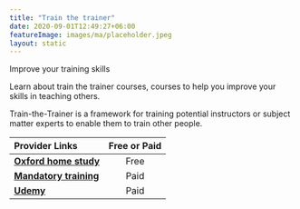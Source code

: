 ```yaml
---
title: "Train the trainer"
date: 2020-09-01T12:49:27+06:00
featureImage: images/ma/placeholder.jpeg
layout: static
---
```


Improve your training skills

Learn about train the trainer courses, courses to help you improve your skills in teaching others.

Train-the-Trainer is a framework for training potential instructors or subject matter experts to enable them to train other people.

| Provider Links      | Free or Paid  |  
| :-----------          | :--------------:      |  
| [**Oxford home study**](https://www.oxfordhomestudy.com/courses/train-the-trainer-courses/train-the-trainer-free-courses-) | Free | 
| [**Mandatory training**](https://www.mandatorytraining.co.uk/pages/train-the-trainer-courses-and-qualifications) | Paid | 
| [**Udemy**](https://www.udemy.com/course/an-accelerated-guide-to-adult-learning-for-trainers/?matchtype=e&msclkid=8e9dc4e92fb41b1e1568a0dce5993021&utm_campaign=BG-LongTail_la.EN_cc.BE&utm_content=deal4584&utm_medium=udemyads&utm_source=bing&utm_term=_._ag_1214960761603319_._ad__._kw_Train+the+Trainer+Training_._de_c_._dm__._pl__._ti_kwd-75935386650122%3Aloc-188_._li_132721_._pd__._) | Paid | 
  

<br/><br/>






